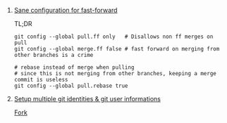  1. [Sane configuration for fast-forward][1]
    
    TL;DR
    
    ```
    git config --global pull.ff only   # Disallows non ff merges on pull
    git config --global merge.ff false # fast forward on merging from other branches is a crime
    
    # rebase instead of merge when pulling
    # since this is not merging from other branches, keeping a merge commit is useless
    git config --global pull.rebase true
    ```
 2. [Setup multiple git identities & git user informations](https://gist.github.com/bgauduch/06a8c4ec2fec8fef6354afe94358c89e)
    
    [Fork](https://gist.github.com/NobodyXu/be1fc773f7fdab6defd80ded8a9a68e8)
 
 
[1]: https://stackoverflow.com/a/48408368
